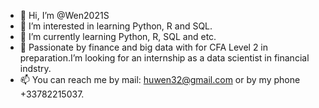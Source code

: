 - 👋 Hi, I’m @Wen2021S
- 👀 I’m interested in learning Python, R and SQL.
- 🌱 I’m currently learning Python, R, SQL and etc.
- 💞️ Passionate by finance and big data with for CFA Level 2 in preparation.I’m looking for an internship as a data scientist in financial indstry.
- 📫 You can reach me by mail: huwen32@gmail.com or by my phone +33782215037. 

<!---
Wen2021S/Wen2021S is a ✨ special ✨ repository because its `README.md` (this file) appears on your GitHub profile.
You can click the Preview link to take a look at your changes.
--->
